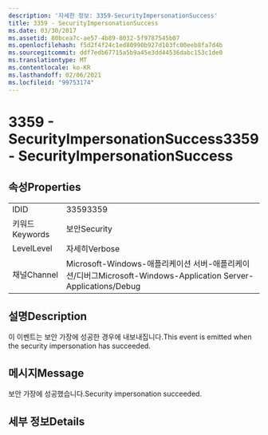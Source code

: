```yaml
---
description: '자세한 정보: 3359-SecurityImpersonationSuccess'
title: 3359 - SecurityImpersonationSuccess
ms.date: 03/30/2017
ms.assetid: 80bcea7c-ae57-4b89-8032-5f9787545b07
ms.openlocfilehash: f5d2f4f24c1ed80990b927d103fc00eeb8fa7d4b
ms.sourcegitcommit: ddf7edb67715a5b9a45e3dd44536dabc153c1de0
ms.translationtype: MT
ms.contentlocale: ko-KR
ms.lasthandoff: 02/06/2021
ms.locfileid: "99753174"
---
```

# <a name="3359---securityimpersonationsuccess"></a><span data-ttu-id="35791-103">3359 - SecurityImpersonationSuccess</span><span class="sxs-lookup"><span data-stu-id="35791-103">3359 - SecurityImpersonationSuccess</span></span>

## <a name="properties"></a><span data-ttu-id="35791-104">속성</span><span class="sxs-lookup"><span data-stu-id="35791-104">Properties</span></span>  
  
|||  
|-|-|  
|<span data-ttu-id="35791-105">ID</span><span class="sxs-lookup"><span data-stu-id="35791-105">ID</span></span>|<span data-ttu-id="35791-106">3359</span><span class="sxs-lookup"><span data-stu-id="35791-106">3359</span></span>|  
|<span data-ttu-id="35791-107">키워드</span><span class="sxs-lookup"><span data-stu-id="35791-107">Keywords</span></span>|<span data-ttu-id="35791-108">보안</span><span class="sxs-lookup"><span data-stu-id="35791-108">Security</span></span>|  
|<span data-ttu-id="35791-109">Level</span><span class="sxs-lookup"><span data-stu-id="35791-109">Level</span></span>|<span data-ttu-id="35791-110">자세히</span><span class="sxs-lookup"><span data-stu-id="35791-110">Verbose</span></span>|  
|<span data-ttu-id="35791-111">채널</span><span class="sxs-lookup"><span data-stu-id="35791-111">Channel</span></span>|<span data-ttu-id="35791-112">Microsoft-Windows-애플리케이션 서버-애플리케이션/디버그</span><span class="sxs-lookup"><span data-stu-id="35791-112">Microsoft-Windows-Application Server-Applications/Debug</span></span>|  
  
## <a name="description"></a><span data-ttu-id="35791-113">설명</span><span class="sxs-lookup"><span data-stu-id="35791-113">Description</span></span>  

 <span data-ttu-id="35791-114">이 이벤트는 보안 가장에 성공한 경우에 내보내집니다.</span><span class="sxs-lookup"><span data-stu-id="35791-114">This event is emitted when the security impersonation has succeeded.</span></span>  
  
## <a name="message"></a><span data-ttu-id="35791-115">메시지</span><span class="sxs-lookup"><span data-stu-id="35791-115">Message</span></span>  

 <span data-ttu-id="35791-116">보안 가장에 성공했습니다.</span><span class="sxs-lookup"><span data-stu-id="35791-116">Security impersonation succeeded.</span></span>  
  
## <a name="details"></a><span data-ttu-id="35791-117">세부 정보</span><span class="sxs-lookup"><span data-stu-id="35791-117">Details</span></span>
